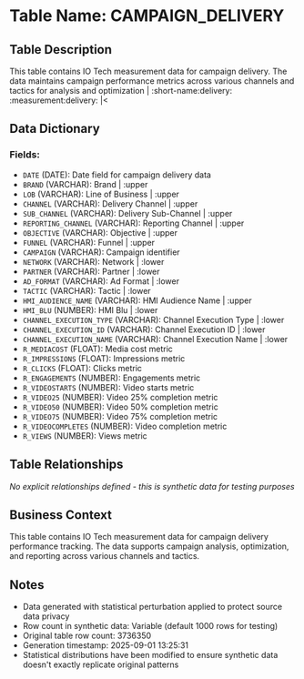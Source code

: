 # Table Name: CAMPAIGN_DELIVERY

## Table Description
This table contains IO Tech measurement data for campaign delivery. The data maintains campaign performance metrics across various channels and tactics for analysis and optimization | :short-name:delivery: :measurement:delivery: |<

## Data Dictionary

### Fields:

- `DATE` (DATE): Date field for campaign delivery data
- `BRAND` (VARCHAR): Brand | :upper
- `LOB` (VARCHAR): Line of Business | :upper
- `CHANNEL` (VARCHAR): Delivery Channel | :upper
- `SUB_CHANNEL` (VARCHAR): Delivery Sub-Channel | :upper
- `REPORTING_CHANNEL` (VARCHAR): Reporting Channel | :upper
- `OBJECTIVE` (VARCHAR): Objective | :upper
- `FUNNEL` (VARCHAR): Funnel | :upper
- `CAMPAIGN` (VARCHAR): Campaign identifier
- `NETWORK` (VARCHAR): Network | :lower
- `PARTNER` (VARCHAR): Partner | :lower
- `AD_FORMAT` (VARCHAR): Ad Format | :lower
- `TACTIC` (VARCHAR): Tactic | :lower
- `HMI_AUDIENCE_NAME` (VARCHAR): HMI Audience Name | :upper
- `HMI_BLU` (NUMBER): HMI Blu | :lower
- `CHANNEL_EXECUTION_TYPE` (VARCHAR): Channel Execution Type | :lower
- `CHANNEL_EXECUTION_ID` (VARCHAR): Channel Execution ID | :lower
- `CHANNEL_EXECUTION_NAME` (VARCHAR): Channel Execution Name | :lower
- `R_MEDIACOST` (FLOAT): Media cost metric
- `R_IMPRESSIONS` (FLOAT): Impressions metric
- `R_CLICKS` (FLOAT): Clicks metric
- `R_ENGAGEMENTS` (NUMBER): Engagements metric
- `R_VIDEOSTARTS` (NUMBER): Video starts metric
- `R_VIDEO25` (NUMBER): Video 25% completion metric
- `R_VIDEO50` (NUMBER): Video 50% completion metric
- `R_VIDEO75` (NUMBER): Video 75% completion metric
- `R_VIDEOCOMPLETES` (NUMBER): Video completion metric
- `R_VIEWS` (NUMBER): Views metric

## Table Relationships
*No explicit relationships defined - this is synthetic data for testing purposes*

## Business Context
This table contains IO Tech measurement data for campaign delivery performance tracking. The data supports campaign analysis, optimization, and reporting across various channels and tactics.

## Notes
- Data generated with statistical perturbation applied to protect source data privacy
- Row count in synthetic data: Variable (default 1000 rows for testing)
- Original table row count: 3736350
- Generation timestamp: 2025-09-01 13:25:31
- Statistical distributions have been modified to ensure synthetic data doesn't exactly replicate original patterns
